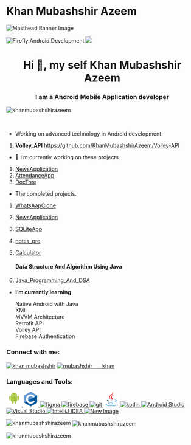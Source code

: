 <h1>Khan Mubashshir Azeem</h1>
<img src="https://wallpapers.com/images/hd/green-android-robot-wo2gh70brzsej2b6.webp" alt="Masthead Banner Image">

![Firefly Android Development](https://github.com/KhanMubashshirAzeem/KhanMubashshirAzeem/assets/123080070/9f2535e6-7d81-4997-b9bc-253ba5d172da)
<img src="![Firefly Android Development](https://github.com/KhanMubashshirAzeem/KhanMubashshirAzeem/assets/123080070/3a320a67-0bbf-4ebd-867d-7b40469a3fb4)">


<h1 align="center">Hi 👋, my self Khan Mubashshir Azeem</h1>
<h3 align="center">I am a Android Mobile Application developer</h3>


<p align="left"> <img src="https://komarev.com/ghpvc/?username=khanmubashshirazeem&label=Profile%20views&color=0e75b6&style=flat" alt="khanmubashshirazeem" /> </p>

<p align="left"> <a href="https://twitter.com/" target="blank"><img src="https://img.shields.io/twitter/follow/?logo=twitter&style=for-the-badge" alt="" /></a> </p>

- Working on advanced technology in Android development
1. **Volley_API** https://github.com/KhanMubashshirAzeem/Volley-API  
    

- 🔭 I’m currently working on these projects
1. [NewsApplication](https://github.com/KhanMubashshirAzeem/NewsApplication)
2. [AttendanceApp](https://github.com/KhanMubashshirAzeem/AttendanceApp)
3. [DocTree](https://github.com/KhanMubashshirAzeem/DocTree)

- The completed projects.
1. [WhatsAapClone](https://github.com/KhanMubashshirAzeem/WhatsAapClone)
2. [NewsApplication](https://github.com/KhanMubashshirAzeem/NewsApplication)
3. [SQLiteApp](https://github.com/KhanMubashshirAzeem/SQLiteApp)
4. [notes_pro](https://github.com/KhanMubashshirAzeem/notes_pro)
5. [Calculator](https://github.com/KhanMubashshirAzeem/Calculator)

   <h4>Data Structure And Algorithm Using Java </h4>
1. [Java_Programming_And_DSA](https://github.com/KhanMubashshirAzeem/Java_Programming_And_DSA)

- **I’m currently learning**
  
  Native Android with Java</br>
  XML</br>
  MVVM Architecture</br>
  Retrofit API</br>
  Volley API</br>
  Firebase Authentication</br>

  
<h3 align="left">Connect with me:</h3>
<p align="left">
<a href="https://linkedin.com/in/khanmubashshir/" target="blank"><img align="center" src="https://raw.githubusercontent.com/rahuldkjain/github-profile-readme-generator/master/src/images/icons/Social/linked-in-alt.svg" alt="khan mubashshir" height="30" width="40" /></a>
<a href="https://instagram.com/mubashshir____khan" target="blank"><img align="center" src="https://raw.githubusercontent.com/rahuldkjain/github-profile-readme-generator/master/src/images/icons/Social/instagram.svg" alt="mubashshir____khan" height="30" width="40" /></a>
    
</p>

<h3 align="left">Languages and Tools:</h3>
<p align="left">
    <a href="https://developer.android.com" target="_blank" rel="noreferrer">
        <img src="https://raw.githubusercontent.com/devicons/devicon/master/icons/android/android-original-wordmark.svg" alt="android" width="40" height="40"/>
    </a>
    <a href="https://www.cprogramming.com/" target="_blank" rel="noreferrer">
        <img src="https://raw.githubusercontent.com/devicons/devicon/master/icons/c/c-original.svg" alt="c" width="40" height="40"/>
    </a>
    <a href="https://www.figma.com/" target="_blank" rel="noreferrer">
        <img src="https://www.vectorlogo.zone/logos/figma/figma-icon.svg" alt="figma" width="40" height="40"/>
    </a>
    <a href="https://firebase.google.com/" target="_blank" rel="noreferrer">
        <img src="https://www.vectorlogo.zone/logos/firebase/firebase-icon.svg" alt="firebase" width="40" height="40"/>
    </a>
    <a href="https://git-scm.com/" target="_blank" rel="noreferrer">
        <img src="https://www.vectorlogo.zone/logos/git-scm/git-scm-icon.svg" alt="git" width="40" height="40"/>
    </a>
    <a href="https://www.java.com" target="_blank" rel="noreferrer">
        <img src="https://raw.githubusercontent.com/devicons/devicon/master/icons/java/java-original.svg" alt="java" width="40" height="40"/>
    </a>
    <a href="https://kotlinlang.org" target="_blank" rel="noreferrer">
        <img src="https://www.vectorlogo.zone/logos/kotlinlang/kotlinlang-icon.svg" alt="kotlin" width="40" height="40"/>
    </a>
    <a href="https://developer.android.com/studio" target="_blank" rel="noreferrer">
        <img src="https://img.icons8.com/?size=48&id=1LAX3PYMg2iA&format=png" alt="Android Studio" width="40" height="40"/>
    </a>
    <a href="https://visualstudio.microsoft.com/" target="_blank" rel="noreferrer">
        <img src="https://code.visualstudio.com/assets/images/code-stable.png" alt="Visual Studio" width="40" height="40"/>
    </a>
    <a href="https://www.jetbrains.com/idea/" target="_blank" rel="noreferrer">
        <img src="https://upload.wikimedia.org/wikipedia/commons/9/9c/IntelliJ_IDEA_Icon.svg" alt="IntelliJ IDEA" width="40" height="40"/>
    </a>
    <a href="https://github.com/KhanMubashshirAzeem/KhanMubashshirAzeem/assets/123080070/30821c27-1548-4a4f-aecb-5376fe1652f3" target="_blank" rel="noreferrer">
        <img src="https://github.com/KhanMubashshirAzeem/KhanMubashshirAzeem/assets/123080070/30821c27-1548-4a4f-aecb-5376fe1652f3" alt="New Image" width="40" height="40"/>
    </a>


</p>



<p><img align="left" src="https://github-readme-stats.vercel.app/api/top-langs?username=khanmubashshirazeem&show_icons=true&locale=en&layout=compact" alt="khanmubashshirazeem" /></p>

<p>&nbsp;<img align="center" src="https://github-readme-stats.vercel.app/api?username=khanmubashshirazeem&show_icons=true&locale=en" alt="khanmubashshirazeem" /></p>

<p><img align="center" src="https://github-readme-streak-stats.herokuapp.com/?user=khanmubashshirazeem&" alt="khanmubashshirazeem" /></p>

